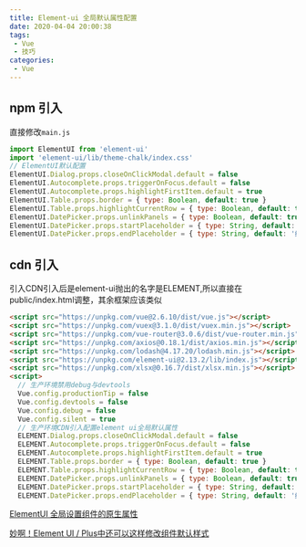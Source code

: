 ```yaml
---
title: Element-ui 全局默认属性配置
date: 2020-04-04 20:00:38
tags:
 - Vue
 - 技巧
categories: 
 - Vue
---
```

## npm 引入

直接修改```main.js```
```js
import ElementUI from 'element-ui'
import 'element-ui/lib/theme-chalk/index.css'
// ElementUI默认配置
ElementUI.Dialog.props.closeOnClickModal.default = false
ElementUI.Autocomplete.props.triggerOnFocus.default = false
ElementUI.Autocomplete.props.highlightFirstItem.default = true
ElementUI.Table.props.border = { type: Boolean, default: true }
ElementUI.Table.props.highlightCurrentRow = { type: Boolean, default: true }
ElementUI.DatePicker.props.unlinkPanels = { type: Boolean, default: true }
ElementUI.DatePicker.props.startPlaceholder = { type: String, default: '开始日期' }
ElementUI.DatePicker.props.endPlaceholder = { type: String, default: '结束日期' }
```

## cdn 引入

引入CDN引入后是element-ui抛出的名字是ELEMENT,所以直接在public/index.html调整，其余框架应该类似
```html
<script src="https://unpkg.com/vue@2.6.10/dist/vue.js"></script>
<script src="https://unpkg.com/vuex@3.1.0/dist/vuex.min.js"></script>
<script src="https://unpkg.com/vue-router@3.0.6/dist/vue-router.min.js"></script>
<script src="https://unpkg.com/axios@0.18.1/dist/axios.min.js"></script>
<script src="https://unpkg.com/lodash@4.17.20/lodash.min.js"></script>
<script src="https://unpkg.com/element-ui@2.13.2/lib/index.js"></script>
<script src="https://unpkg.com/xlsx@0.16.7/dist/xlsx.min.js"></script>
<script>
  // 生产环境禁用debug与devtools
  Vue.config.productionTip = false
  Vue.config.devtools = false
  Vue.config.debug = false
  Vue.config.silent = true
  // 生产环境CDN引入配置element ui全局默认属性
  ELEMENT.Dialog.props.closeOnClickModal.default = false
  ELEMENT.Autocomplete.props.triggerOnFocus.default = false
  ELEMENT.Autocomplete.props.highlightFirstItem.default = true
  ELEMENT.Table.props.border = { type: Boolean, default: true }
  ELEMENT.Table.props.highlightCurrentRow = { type: Boolean, default: true }
  ELEMENT.DatePicker.props.unlinkPanels = { type: Boolean, default: true }
  ELEMENT.DatePicker.props.startPlaceholder = { type: String, default: '开始日期' }
  ELEMENT.DatePicker.props.endPlaceholder = { type: String, default: '结束日期' }
```

[ElementUI 全局设置组件的原生属性](https://blog.csdn.net/cuisini1/article/details/117413023?spm=1001.2101.3001.6650.2&utm_medium=distribute.pc_relevant.none-task-blog-2%7Edefault%7ECTRLIST%7Edefault-2.highlightwordscore&depth_1-utm_source=distribute.pc_relevant.none-task-blog-2%7Edefault%7ECTRLIST%7Edefault-2.highlightwordscore)

[妙啊！Element UI / Plus中还可以这样修改组件默认样式
](https://juejin.cn/post/7201018760488468539)

